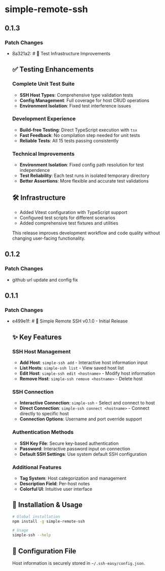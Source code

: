 # simple-remote-ssh

## 0.1.3

### Patch Changes

- 8a321a2: # 🧪 Test Infrastructure Improvements

  ## ✅ Testing Enhancements

  ### Complete Unit Test Suite

  - **SSH Host Types**: Comprehensive type validation tests
  - **Config Management**: Full coverage for host CRUD operations
  - **Environment Isolation**: Fixed test interference issues

  ### Development Experience

  - **Build-free Testing**: Direct TypeScript execution with `tsx`
  - **Fast Feedback**: No compilation step needed for unit tests
  - **Reliable Tests**: All 15 tests passing consistently

  ### Technical Improvements

  - **Environment Isolation**: Fixed config path resolution for test independence
  - **Test Reliability**: Each test runs in isolated temporary directory
  - **Better Assertions**: More flexible and accurate test validations

  ## 🛠️ Infrastructure

  - Added Vitest configuration with TypeScript support
  - Configured test scripts for different scenarios
  - Added comprehensive test fixtures and utilities

  This release improves development workflow and code quality without changing user-facing functionality.

## 0.1.2

### Patch Changes

- github url update and config fix

## 0.1.1

### Patch Changes

- e499e1f: # 🎉 Simple Remote SSH v0.1.0 - Initial Release

  ## ✨ Key Features

  ### SSH Host Management

  - **Add Host**: `simple-ssh add` - Interactive host information input
  - **List Hosts**: `simple-ssh list` - View saved host list
  - **Edit Host**: `simple-ssh edit <hostname>` - Modify host information
  - **Remove Host**: `simple-ssh remove <hostname>` - Delete host

  ### SSH Connection

  - **Interactive Connection**: `simple-ssh` - Select and connect to host
  - **Direct Connection**: `simple-ssh connect <hostname>` - Connect directly to specific host
  - **Connection Options**: Username and port override support

  ### Authentication Methods

  - **SSH Key File**: Secure key-based authentication
  - **Password**: Interactive password input on connection
  - **Default SSH Settings**: Use system default SSH configuration

  ### Additional Features

  - **Tag System**: Host categorization and management
  - **Description Field**: Per-host notes
  - **Colorful UI**: Intuitive user interface

  ## 🚀 Installation & Usage

  ```bash
  # Global installation
  npm install -g simple-remote-ssh

  # Usage
  simple-ssh --help
  ```

  ## 💾 Configuration File

  Host information is securely stored in `~/.ssh-easy/config.json`.

